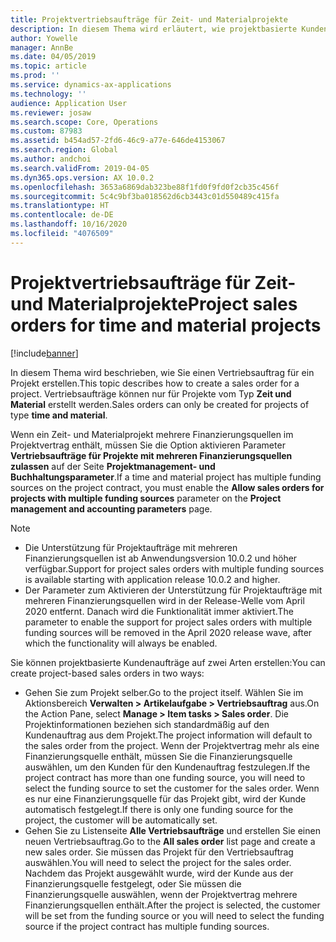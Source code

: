 ```yaml
---
title: Projektvertriebsaufträge für Zeit- und Materialprojekte
description: In diesem Thema wird erläutert, wie projektbasierte Kundenaufträge für Zeit- und Materialprojekte erstellt werden.
author: Yowelle
manager: AnnBe
ms.date: 04/05/2019
ms.topic: article
ms.prod: ''
ms.service: dynamics-ax-applications
ms.technology: ''
audience: Application User
ms.reviewer: josaw
ms.search.scope: Core, Operations
ms.custom: 87983
ms.assetid: b454ad57-2fd6-46c9-a77e-646de4153067
ms.search.region: Global
ms.author: andchoi
ms.search.validFrom: 2019-04-05
ms.dyn365.ops.version: AX 10.0.2
ms.openlocfilehash: 3653a6869dab323be88f1fd0f9fd0f2cb35c456f
ms.sourcegitcommit: 5c4c9bf3ba018562d6cb3443c01d550489c415fa
ms.translationtype: HT
ms.contentlocale: de-DE
ms.lasthandoff: 10/16/2020
ms.locfileid: "4076509"
---
```

# <a name="project-sales-orders-for-time-and-material-projects"></a><span data-ttu-id="7bab6-103">Projektvertriebsaufträge für Zeit- und Materialprojekte</span><span class="sxs-lookup"><span data-stu-id="7bab6-103">Project sales orders for time and material projects</span></span>

[!include[banner](../includes/banner.md)]

<span data-ttu-id="7bab6-104">In diesem Thema wird beschrieben, wie Sie einen Vertriebsauftrag für ein Projekt erstellen.</span><span class="sxs-lookup"><span data-stu-id="7bab6-104">This topic describes how to create a sales order for a project.</span></span> <span data-ttu-id="7bab6-105">Vertriebsaufträge können nur für Projekte vom Typ **Zeit und Material** erstellt werden.</span><span class="sxs-lookup"><span data-stu-id="7bab6-105">Sales orders can only be created for projects of type **time and material**.</span></span>

<span data-ttu-id="7bab6-106">Wenn ein Zeit- und Materialprojekt mehrere Finanzierungsquellen im Projektvertrag enthält, müssen Sie die Option aktivieren Parameter **Vertriebsaufträge für Projekte mit mehreren Finanzierungsquellen zulassen** auf der Seite **Projektmanagement- und Buchhaltungsparameter**.</span><span class="sxs-lookup"><span data-stu-id="7bab6-106">If a time and material project has multiple funding sources on the project contract, you must enable the **Allow sales orders for projects with multiple funding sources** parameter on the **Project management and accounting parameters** page.</span></span> 

> [!NOTE]
> - <span data-ttu-id="7bab6-107">Die Unterstützung für Projektaufträge mit mehreren Finanzierungsquellen ist ab Anwendungsversion 10.0.2 und höher verfügbar.</span><span class="sxs-lookup"><span data-stu-id="7bab6-107">Support for project sales orders with multiple funding sources is available starting with application release 10.0.2 and higher.</span></span>
> - <span data-ttu-id="7bab6-108">Der Parameter zum Aktivieren der Unterstützung für Projektaufträge mit mehreren Finanzierungsquellen wird in der Release-Welle vom April 2020 entfernt. Danach wird die Funktionalität immer aktiviert.</span><span class="sxs-lookup"><span data-stu-id="7bab6-108">The parameter to enable the support for project sales orders with multiple funding sources will be removed in the April 2020 release wave, after which the functionality will always be enabled.</span></span>

<span data-ttu-id="7bab6-109">Sie können projektbasierte Kundenaufträge auf zwei Arten erstellen:</span><span class="sxs-lookup"><span data-stu-id="7bab6-109">You can create project-based sales orders in two ways:</span></span>

- <span data-ttu-id="7bab6-110">Gehen Sie zum Projekt selber.</span><span class="sxs-lookup"><span data-stu-id="7bab6-110">Go to the project itself.</span></span> <span data-ttu-id="7bab6-111">Wählen Sie im Aktionsbereich **Verwalten > Artikelaufgabe > Vertriebsauftrag** aus.</span><span class="sxs-lookup"><span data-stu-id="7bab6-111">On the Action Pane, select **Manage > Item tasks > Sales order**.</span></span> <span data-ttu-id="7bab6-112">Die Projektinformationen beziehen sich standardmäßig auf den Kundenauftrag aus dem Projekt.</span><span class="sxs-lookup"><span data-stu-id="7bab6-112">The project information will default to the sales order from the project.</span></span> <span data-ttu-id="7bab6-113">Wenn der Projektvertrag mehr als eine Finanzierungsquelle enthält, müssen Sie die Finanzierungsquelle auswählen, um den Kunden für den Kundenauftrag festzulegen.</span><span class="sxs-lookup"><span data-stu-id="7bab6-113">If the project contract has more than one funding source, you will need to select the funding source to set the customer for the sales order.</span></span> <span data-ttu-id="7bab6-114">Wenn es nur eine Finanzierungsquelle für das Projekt gibt, wird der Kunde automatisch festgelegt.</span><span class="sxs-lookup"><span data-stu-id="7bab6-114">If there is only one funding source for the project, the customer will be automatically set.</span></span>
- <span data-ttu-id="7bab6-115">Gehen Sie zu Listenseite **Alle Vertriebsaufträge** und erstellen Sie einen neuen Vertriebsauftrag.</span><span class="sxs-lookup"><span data-stu-id="7bab6-115">Go to the **All sales order** list page and create a new sales order.</span></span> <span data-ttu-id="7bab6-116">Sie müssen das Projekt für den Vertriebsauftrag auswählen.</span><span class="sxs-lookup"><span data-stu-id="7bab6-116">You will need to select the project for the sales order.</span></span> <span data-ttu-id="7bab6-117">Nachdem das Projekt ausgewählt wurde, wird der Kunde aus der Finanzierungsquelle festgelegt, oder Sie müssen die Finanzierungsquelle auswählen, wenn der Projektvertrag mehrere Finanzierungsquellen enthält.</span><span class="sxs-lookup"><span data-stu-id="7bab6-117">After the project is selected, the customer will be set from the funding source or you will need to select the funding source if the project contract has multiple funding sources.</span></span>

